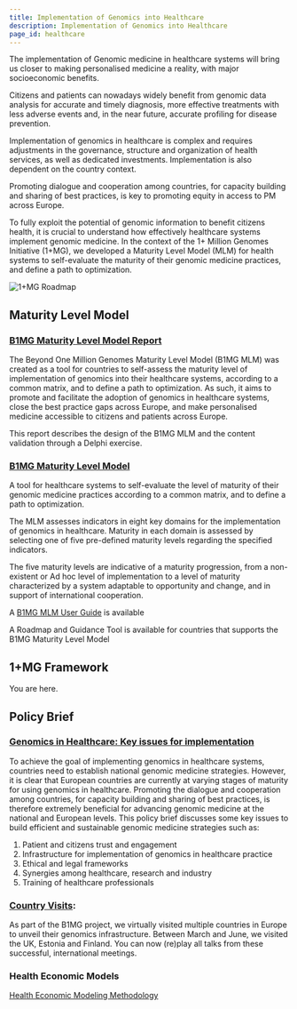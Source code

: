 ```yaml
---
title: Implementation of Genomics into Healthcare
description: Implementation of Genomics into Healthcare
page_id: healthcare
---
```


The implementation of Genomic medicine in healthcare systems will bring us closer to making personalised medicine a reality, with major socioeconomic benefits. 

Citizens and patients can nowadays widely benefit from genomic data analysis for accurate and timely diagnosis, more effective treatments with less adverse events and, in the near future, accurate profiling for disease prevention.
  
Implementation of genomics in healthcare is complex and requires adjustments in the governance, structure and organization of health services, as well as dedicated investments. Implementation is also dependent on the country context.

Promoting dialogue and cooperation among countries, for capacity building and sharing of best practices, is key to promoting equity in access to PM across Europe.

To fully exploit the potential of genomic information to benefit citizens health, it is crucial to understand how effectively healthcare systems implement genomic medicine. In the context of the 1+ Million Genomes Initiative (1+MG), we developed a Maturity Level Model (MLM) for health systems to self-evaluate the maturity of their genomic medicine practices, and define a path to optimization.


<img src="{{ 'assets/img/1+mg-roadmap.png' | relative_url }}" class="m-2" style="max-width: 100%; max-height: 100%; vertical-align: middle" alt="1+MG Roadmap" />

## Maturity Level Model

### [B1MG Maturity Level Model Report](https://zenodo.org/record/6587561)
The Beyond One Million Genomes Maturity Level Model (B1MG MLM) was created as a tool for countries to self-assess the maturity level of implementation of genomics into their healthcare systems, according to a common matrix, and to define a path to optimization. As such, it aims to promote and facilitate the adoption of genomics in healthcare systems, close the best practice gaps across Europe, and make personalised medicine accessible to citizens and patients across Europe.

This report describes the design of the B1MG MLM and the content validation through a Delphi exercise.

### [B1MG Maturity Level Model](https://b1mg-project.eu/resources/maturity-level-model)
A tool for healthcare systems to self-evaluate the level of maturity of their genomic medicine practices according to a common matrix, and to define a path to optimization. 

The MLM assesses indicators in eight key domains for the implementation of genomics in healthcare. Maturity in each domain is assessed by selecting one of five pre-defined maturity levels regarding the specified indicators. 

The five maturity levels are indicative of a maturity progression, from a non-existent or Ad hoc level of implementation to a level of maturity characterized by a system adaptable to opportunity and change, and in support of international cooperation.

A [B1MG MLM User Guide](https://docs.google.com/document/d/1t5y_Bnu_gaBPHiEfyXnAxeSKjzbx7oRw/edit#) is available

A Roadmap and Guidance Tool is available for countries that supports the B1MG Maturity Level Model

## 1+MG Framework

You are here.

## Policy Brief

### [Genomics in Healthcare: Key issues for implementation](https://b1mg-project.eu/images/pdf/Policy_Brief_Genomics_in_Healthcare_2022.pdf)
To achieve the goal of implementing genomics in healthcare systems, countries need to establish national genomic medicine strategies. However, it is clear that European countries are currently at varying stages of maturity for using genomics in healthcare. Promoting the dialogue and cooperation among countries, for capacity building and sharing of best practices, is therefore extremely beneficial for advancing genomic medicine at the national and European levels. This policy brief discusses some key issues to build efficient and sustainable genomic medicine strategies such as: 

1. Patient and citizens trust and engagement 
2. Infrastructure for implementation of genomics in healthcare practice
3. Ethical and legal frameworks 
4. Synergies among healthcare, research and industry 
5. Training of healthcare professionals 

### [Country Visits](https://sites.google.com/ebi.ac.uk/b1mg-stakeholders-portal/country-visits): 
As part of the B1MG project, we virtually visited multiple countries in Europe to unveil their genomics infrastructure. Between March and June, we visited the UK, Estonia and Finland. You can now (re)play all talks from these successful, international meetings.

### Health Economic Models

[Health Economic Modeling Methodology](https://zenodo.org/record/7433319)







